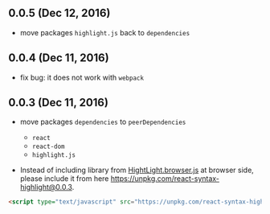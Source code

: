 ## 0.0.5 (Dec 12, 2016)

- move packages `highlight.js` back to `dependencies`

## 0.0.4 (Dec 11, 2016)

- fix bug: it does not work with `webpack`

## 0.0.3 (Dec 11, 2016)

- move packages `dependencies` to `peerDependencies`
	- `react`
	- `react-dom`
	- `highlight.js`

- Instead of including library from [HightLight.browser.js](https://cdn.rawgit.com/zlargon/react-highlight/master/example/HightLight.browser.js) at browser side, please include it from here https://unpkg.com/react-syntax-highlight@0.0.3.

```html
<script type="text/javascript" src="https://unpkg.com/react-syntax-highlight@0.0.3"></script>
```
